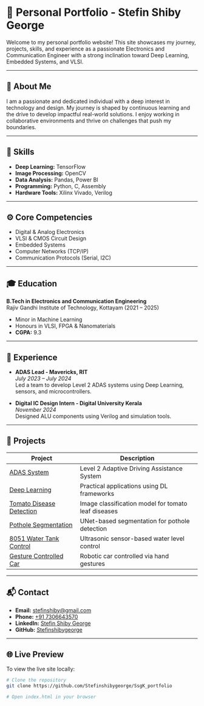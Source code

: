 # 💼 Personal Portfolio - Stefin Shiby George

Welcome to my personal portfolio website! This site showcases my journey, projects, skills, and experience as a passionate Electronics and Communication Engineer with a strong inclination toward Deep Learning, Embedded Systems, and VLSI.

---

## 🚀 About Me

I am a passionate and dedicated individual with a deep interest in technology and design. My journey is shaped by continuous learning and the drive to develop impactful real-world solutions. I enjoy working in collaborative environments and thrive on challenges that push my boundaries.

---

## 🧠 Skills

- **Deep Learning:** TensorFlow
- **Image Processing:** OpenCV
- **Data Analysis:** Pandas, Power BI
- **Programming:** Python, C, Assembly
- **Hardware Tools:** Xilinx Vivado, Verilog

---

## ⚙️ Core Competencies

- Digital & Analog Electronics  
- VLSI & CMOS Circuit Design  
- Embedded Systems  
- Computer Networks (TCP/IP)  
- Communication Protocols (Serial, I2C)  

---

## 🎓 Education

**B.Tech in Electronics and Communication Engineering**  
Rajiv Gandhi Institute of Technology, Kottayam (2021 – 2025)  
- Minor in Machine Learning  
- Honours in VLSI, FPGA & Nanomaterials  
- **CGPA:** 9.3

---

## 💼 Experience

- **ADAS Lead - Mavericks, RIT**  
  *July 2023 – July 2024*  
  Led a team to develop Level 2 ADAS systems using Deep Learning, sensors, and microcontrollers.

- **Digital IC Design Intern - Digital University Kerala**  
  *November 2024*  
  Designed ALU components using Verilog and simulation tools.

---

## 🧪 Projects

| Project | Description |
|--------|-------------|
| [ADAS System](https://github.com/Stefinshibygeorge/ADAS) | Level 2 Adaptive Driving Assistance System |
| [Deep Learning](https://github.com/Stefinshibygeorge/Deep_learning) | Practical applications using DL frameworks |
| [Tomato Disease Detection](https://github.com/Stefinshibygeorge/FYP-Disease-Detection-in-Tomato-and-Pesticide-spraying) | Image classification model for tomato leaf diseases |
| [Pothole Segmentation](https://github.com/Stefinshibygeorge/PotholeDetection-_UNet) | UNet-based segmentation for pothole detection |
| [8051 Water Tank Control](https://github.com/Stefinshibygeorge/8051_water_level_controlled_tank_with_ultrasonic_sensor) | Ultrasonic sensor-based water level control |
| [Gesture Controlled Car](https://github.com/Stefinshibygeorge/Gesture-controlled-Robotic-car) | Robotic car controlled via hand gestures |

---

## 📬 Contact

- **Email:** [stefinshiby@gmail.com](mailto:stefinshiby@gmail.com)  
- **Phone:** [+91 7306643570](tel:7306643570)  
- **LinkedIn:** [Stefin Shiby George](https://www.linkedin.com/in/StefinShibyGeorge/)  
- **GitHub:** [Stefinshibygeorge](https://github.com/Stefinshibygeorge)

---

## 🌐 Live Preview 
To view the live site locally:

```bash
# Clone the repository
git clone https://github.com/Stefinshibygeorge/SsgK_portfolio

# Open index.html in your browser
